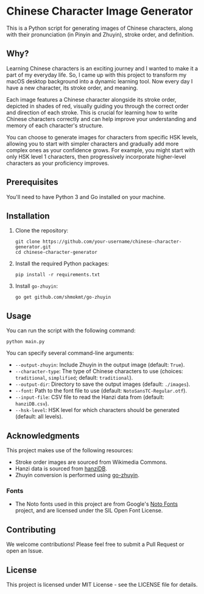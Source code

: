 # Chinese Character Image Generator

This is a Python script for generating images of Chinese characters, along with their pronunciation (in Pinyin and Zhuyin), stroke order, and definition.

## Why?

Learning Chinese characters is an exciting journey and I wanted to make it a part of my everyday life. So, I came up with this project to transform my macOS desktop background into a dynamic learning tool. Now every day I have a new character, its stroke order, and meaning.

Each image features a Chinese character alongside its stroke order, depicted in shades of red, visually guiding you through the correct order and direction of each stroke. This is crucial for learning how to write Chinese characters correctly and can help improve your understanding and memory of each character's structure.

You can choose to generate images for characters from specific HSK levels, allowing you to start with simpler characters and gradually add more complex ones as your confidence grows. For example, you might start with only HSK level 1 characters, then progressively incorporate higher-level characters as your proficiency improves.

## Prerequisites

You'll need to have Python 3 and Go installed on your machine.

## Installation

1. Clone the repository:

   ```shell
   git clone https://github.com/your-username/chinese-character-generator.git
   cd chinese-character-generator
   ```

2. Install the required Python packages:

   ```shell
   pip install -r requirements.txt
   ```

3. Install `go-zhuyin`:

   ```shell
   go get github.com/shmokmt/go-zhuyin
   ```

## Usage

You can run the script with the following command:

```shell
python main.py
```

You can specify several command-line arguments:

- `--output-zhuyin`: Include Zhuyin in the output image (default: `True`).
- `--character-type`: The type of Chinese characters to use (choices: `traditional`, `simplified`; default: `traditional`).
- `--output-dir`: Directory to save the output images (default: `./images`).
- `--font`: Path to the font file to use (default: `NotoSansTC-Regular.otf`).
- `--input-file`: CSV file to read the Hanzi data from (default: `hanziDB.csv`).
- `--hsk-level`: HSK level for which characters should be generated (default: all levels).

## Acknowledgments

This project makes use of the following resources:

- Stroke order images are sourced from Wikimedia Commons.
- Hanzi data is sourced from [hanziDB](https://github.com/ruddfawcett/hanziDB.csv).
- Zhuyin conversion is performed using [go-zhuyin](https://github.com/shmokmt/go-zhuyin).

### Fonts

- The Noto fonts used in this project are from Google's [Noto Fonts](https://www.google.com/get/noto/) project, and are licensed under the SIL Open Font License.

## Contributing

We welcome contributions! Please feel free to submit a Pull Request or open an Issue.

## License

This project is licensed under MIT License - see the LICENSE file for details.
